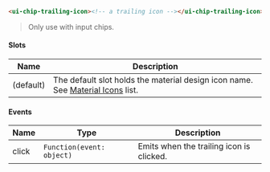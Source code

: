 ```html
<ui-chip-trailing-icon><!-- a trailing icon --></ui-chip-trailing-icon>
```

> Only use with input chips.

#### Slots

| Name      | Description                                                                                |
| --------- | ------------------------------------------------------------------------------------------ |
| (default) | The default slot holds the material design icon name. See [Material Icons](/#/icons) list. |

#### Events

| Name  | Type                      | Description                              |
| ----- | ------------------------- | ---------------------------------------- |
| click | `Function(event: object)` | Emits when the trailing icon is clicked. |
